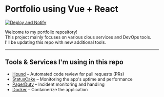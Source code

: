 # Portfolio using Vue + React

[![Deploy and Notify](https://github.com/arunlorenz/portfolio/actions/workflows/deploy-and-notify.yml/badge.svg)](https://github.com/arunlorenz/portfolio/actions/workflows/deploy-and-notify.yml)

Welcome to my portfolio repository!<br>
This project mainly focuses on various clous services and DevOps tools.<br>
I'll be updating this repo with new additional tools.<br>

---

## Tools & Services I'm using in this repo

- [Hound](https://houndci.com/) – Automated code review for pull requests (PRs)  
- [StatusCake](https://www.statuscake.com/) – Monitoring the app's uptime and performance  
- [PagerDuty](https://www.pagerduty.com/) – Incident monitoring and handling
- [Docker](https://docker.com/) – Containerize the application